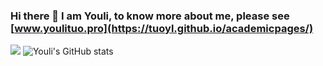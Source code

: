 ### Hi there 👋 I am Youli, to know more about me, please see [www.youlituo.pro](https://tuoyl.github.io/academicpages/) 
![](https://leetcard.jacoblin.cool/tuoyl?ext=heatmap)
![Youli's GitHub stats](https://github-readme-stats.vercel.app/api?username=tuoyl&show_icons=true&theme=transparent) 

<!--
**tuoyl/tuoyl** is a ✨ _special_ ✨ repository because its `README.md` (this file) appears on your GitHub profile.

Here are some ideas to get you started:

- 🔭 I’m currently working on ...
- 🌱 I’m currently learning ...
- 👯 I’m looking to collaborate on ...
- 🤔 I’m looking for help with ...
- 💬 Ask me about ...
- 📫 How to reach me: ...
- 😄 Pronouns: ...
- ⚡ Fun fact: ...
-->
